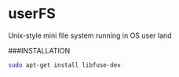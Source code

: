 userFS
======

Unix-style mini file system running in OS user land

###INSTALLATION
```bash
sudo apt-get install libfuse-dev
```
